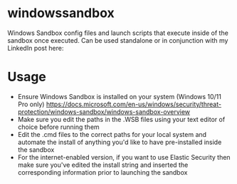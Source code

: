 # windowssandbox
Windows Sandbox config files and launch scripts that execute inside of the sandbox once executed. Can be used standalone or in conjunction with my LinkedIn post here:

# Usage
- Ensure Windows Sandbox is installed on your system (Windows 10/11 Pro only) https://docs.microsoft.com/en-us/windows/security/threat-protection/windows-sandbox/windows-sandbox-overview
- Make sure you edit the paths in the .WSB files using your text editor of choice before running them
- Edit the .cmd files to the correct paths for your local system and automate the install of anything you'd like to have pre-installed inside the sandbox
- For the internet-enabled version, if you want to use Elastic Security then make sure you've edited the install string and inserted the corresponding information prior to launching the sandbox

